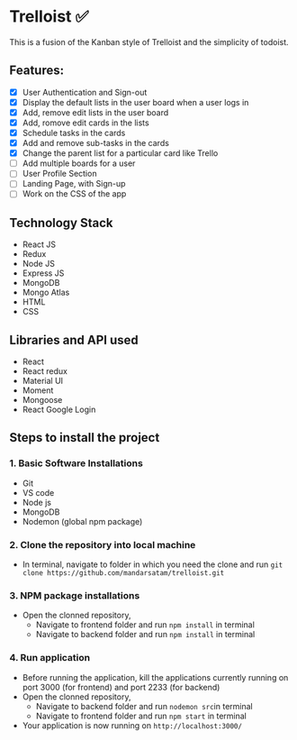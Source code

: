 # Trelloist ✅
This is a fusion of the Kanban style of Trelloist and the simplicity of todoist.

## Features:
- [x] User Authentication and Sign-out
- [x] Display the default lists in the user board when a user logs in
- [x] Add, remove edit lists in the user board
- [x] Add, romove edit cards in the lists
- [x] Schedule tasks in the cards
- [x] Add and remove sub-tasks in the cards
- [x] Change the parent list for a particular card like Trello
- [ ] Add multiple boards for a user
- [ ] User Profile Section
- [ ] Landing Page, with Sign-up
- [ ] Work on the CSS of the app

## Technology Stack
- React JS
- Redux
- Node JS
- Express JS
- MongoDB
- Mongo Atlas
- HTML
- CSS

## Libraries and API used
- React
- React redux
- Material UI
- Moment
- Mongoose
- React Google Login

## Steps to install the project
### 1. Basic Software Installations
- Git
- VS code
- Node js
- MongoDB
- Nodemon (global npm package)

### 2. Clone the repository into local machine
- In terminal, navigate to folder in which you need the clone and run `git clone https://github.com/mandarsatam/trelloist.git`

### 3. NPM package installations
- Open the clonned repository,
    - Navigate to frontend folder and run `npm install` in terminal
    - Navigate to backend folder and run `npm install` in terminal
 
### 4. Run application
- Before running the application, kill the applications currently running on port 3000 (for frontend) and port 2233 (for backend)
- Open the clonned repository,
    - Navigate to backend folder and run `nodemon src`in terminal
    - Navigate to frontend folder and run `npm start` in terminal
- Your application is now running on `http://localhost:3000/`
